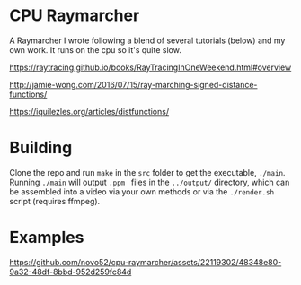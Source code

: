 # CPU Raymarcher

A Raymarcher I wrote following a blend of several tutorials (below) and my own work. It runs on the cpu so it's quite slow.

https://raytracing.github.io/books/RayTracingInOneWeekend.html#overview

http://jamie-wong.com/2016/07/15/ray-marching-signed-distance-functions/

https://iquilezles.org/articles/distfunctions/

# Building

Clone the repo and run `make` in the `src` folder to get the executable, `./main`. Running `./main` will output `.ppm ` files in the `../output/` directory, which can be assembled into a video via your own methods or via the `./render.sh` script (requires ffmpeg).

# Examples

https://github.com/novo52/cpu-raymarcher/assets/22119302/48348e80-9a32-48df-8bbd-952d259fc84d


